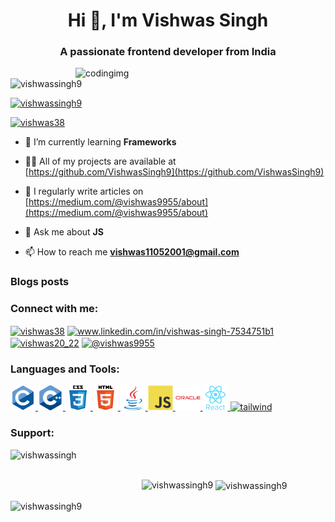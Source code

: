 <h1 align="center">Hi 👋, I'm Vishwas Singh</h1>
<h3 align="center">A passionate frontend developer from India</h3>
<img align="right" alt="codingimg" width="400" src="https://user-images.githubusercontent.com/55389276/140866485-8fb1c876-9a8f-4d6a-98dc-08c4981eaf70.gif">

<p align="left"> <img src="https://komarev.com/ghpvc/?username=vishwassingh9&label=Profile%20views&color=0e75b6&style=flat" alt="vishwassingh9" /> </p>

<p align="left"> <a href="https://github.com/ryo-ma/github-profile-trophy"><img src="https://github-profile-trophy.vercel.app/?username=vishwassingh9" alt="vishwassingh9" /></a> </p>

<p align="left"> <a href="https://twitter.com/vishwas38" target="blank"><img src="https://img.shields.io/twitter/follow/vishwas38?logo=twitter&style=for-the-badge" alt="vishwas38" /></a> </p>

- 🌱 I’m currently learning **Frameworks**

- 👨‍💻 All of my projects are available at [https://github.com/VishwasSingh9](https://github.com/VishwasSingh9)

- 📝 I regularly write articles on [https://medium.com/@vishwas9955/about](https://medium.com/@vishwas9955/about)

- 💬 Ask me about **JS**

- 📫 How to reach me **vishwas11052001@gmail.com**

### Blogs posts
<!-- BLOG-POST-LIST:START -->
<!-- BLOG-POST-LIST:END -->

<h3 align="left">Connect with me:</h3>
<p align="left">
<a href="https://twitter.com/vishwas38" target="blank"><img align="center" src="https://raw.githubusercontent.com/rahuldkjain/github-profile-readme-generator/master/src/images/icons/Social/twitter.svg" alt="vishwas38" height="30" width="40" /></a>
<a href="https://linkedin.com/in/www.linkedin.com/in/vishwassingh9" target="blank"><img align="center" src="https://raw.githubusercontent.com/rahuldkjain/github-profile-readme-generator/master/src/images/icons/Social/linked-in-alt.svg" alt="www.linkedin.com/in/vishwas-singh-7534751b1" height="30" width="40" /></a>
<a href="https://instagram.com/vishwas20_22" target="blank"><img align="center" src="https://raw.githubusercontent.com/rahuldkjain/github-profile-readme-generator/master/src/images/icons/Social/instagram.svg" alt="vishwas20_22" height="30" width="40" /></a>
<a href="https://medium.com/@vishwas9955" target="blank"><img align="center" src="https://raw.githubusercontent.com/rahuldkjain/github-profile-readme-generator/master/src/images/icons/Social/medium.svg" alt="@vishwas9955" height="30" width="40" /></a>
</p>

<h3 align="left">Languages and Tools:</h3>
<p align="left"> <a href="https://www.cprogramming.com/" target="_blank" rel="noreferrer"> <img src="https://raw.githubusercontent.com/devicons/devicon/master/icons/c/c-original.svg" alt="c" width="40" height="40"/> </a> <a href="https://www.w3schools.com/cpp/" target="_blank" rel="noreferrer"> <img src="https://raw.githubusercontent.com/devicons/devicon/master/icons/cplusplus/cplusplus-original.svg" alt="cplusplus" width="40" height="40"/> </a> <a href="https://www.w3schools.com/css/" target="_blank" rel="noreferrer"> <img src="https://raw.githubusercontent.com/devicons/devicon/master/icons/css3/css3-original-wordmark.svg" alt="css3" width="40" height="40"/> </a> <a href="https://www.w3.org/html/" target="_blank" rel="noreferrer"> <img src="https://raw.githubusercontent.com/devicons/devicon/master/icons/html5/html5-original-wordmark.svg" alt="html5" width="40" height="40"/> </a> <a href="https://www.java.com" target="_blank" rel="noreferrer"> <img src="https://raw.githubusercontent.com/devicons/devicon/master/icons/java/java-original.svg" alt="java" width="40" height="40"/> </a> <a href="https://developer.mozilla.org/en-US/docs/Web/JavaScript" target="_blank" rel="noreferrer"> <img src="https://raw.githubusercontent.com/devicons/devicon/master/icons/javascript/javascript-original.svg" alt="javascript" width="40" height="40"/> </a> <a href="https://www.oracle.com/" target="_blank" rel="noreferrer"> <img src="https://raw.githubusercontent.com/devicons/devicon/master/icons/oracle/oracle-original.svg" alt="oracle" width="40" height="40"/> </a> <a href="https://reactjs.org/" target="_blank" rel="noreferrer"> <img src="https://raw.githubusercontent.com/devicons/devicon/master/icons/react/react-original-wordmark.svg" alt="react" width="40" height="40"/> </a> <a href="https://tailwindcss.com/" target="_blank" rel="noreferrer"> <img src="https://www.vectorlogo.zone/logos/tailwindcss/tailwindcss-icon.svg" alt="tailwind" width="40" height="40"/> </a> </p>

<h3 align="left">Support:</h3>
<p><a href="https://www.buymeacoffee.com/vishwassingh"> <img align="left" src="https://cdn.buymeacoffee.com/buttons/v2/default-yellow.png" height="50" width="210" alt="vishwassingh" /></a></p><br><br>

<p><img align="left" src="https://github-readme-stats.vercel.app/api/top-langs?username=vishwassingh9&show_icons=true&locale=en&layout=compact" alt="vishwassingh9" /></p>

<p>&nbsp;<img align="center" src="https://github-readme-stats.vercel.app/api?username=vishwassingh9&show_icons=true&locale=en" alt="vishwassingh9" /></p>

<p><img align="center" src="https://github-readme-streak-stats.herokuapp.com/?user=vishwassingh9&" alt="vishwassingh9" /></p>
